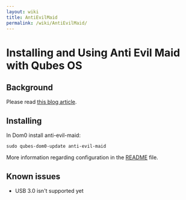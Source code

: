 ```yaml
---
layout: wiki
title: AntiEvilMaid
permalink: /wiki/AntiEvilMaid/
---
```


Installing and Using Anti Evil Maid with Qubes OS
=================================================

Background
----------

Please read [​this blog article](http://theinvisiblethings.blogspot.com/2011/09/anti-evil-maid.html).

Installing
----------

In Dom0 install anti-evil-maid:

``` {.wiki}
sudo qubes-dom0-update anti-evil-maid
```

More information regarding configuration in the [​README](http://git.qubes-os.org/?p=joanna/antievilmaid.git;a=blob_plain;f=README;hb=HEAD) file.

Known issues
------------

-   USB 3.0 isn't supported yet

